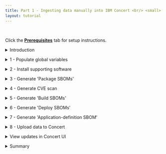 ```yaml
---
title: Part 1 - Ingesting data manually into IBM Concert <br/> <small> <i> Tech Sales enablement </i> </small>
layout: tutorial
---
```


<span id="top"></span>

<br/> 

Click the [**Prerequisites**](prerequisites) tab for setup instructions.

<details markdown="1">

<summary>Introduction</summary>

In this demo, we’ll show how to ingest data manually into IBM Concert. 

We will walk through the manual process to help understand the details of how Concert works and the different types of data and formats that Concert supports. 

For our demo, we’ll use the Quote of the Day application, which consists of 10 microservices. The final result will showcase a populated Concert Arena View with all the underlying components of the application and the prioritized CVEs.

Let’s get started.

<br/>

</details>

<p/>

<details markdown="1">

<summary>1 - Populate global variables</summary>

We begin by opening the concert-pm-utils repo code we downloaded in the prerequisites section and open the **global_environment_variables** file. This file contains all the details of the demo qotd application and its environment.

In a real world POV, customers should always use a pipeline to ingest data where these variables would be populated automatically from the pipeline. <br/><br/>

For this demo, we will need to provide all the data in the global variables file. These variables will be used throughout the demo by the Concert toolkit to generate files for Concert.

<inline-notification text="This demo uses Concert Toolkit V1.0.1."></inline-notification>
<inline-notification text="Line numbers may vary as helper scripts get updated."></inline-notification>

| **Variables** | **Screenshot** | **Description** |
| :--- | :--- | :--- |
| Line 62: <br/> **PLATFORM_ARCH** | <img src="images/1-1.png" width="750" /> | Placeholder |
| Line 58: <br/> **CONTAINERIZATION_PLATFORM** | <img src="images/1-2.png" width="700" /> | Placeholder |
| Line 79: <br/> **DEMO_APP_NAME** | <img src="images/1-3.png" width="250" /> | Placeholder |
| Line 87: <br/> **DEMO_APP_CRITICALITY** | <img src="images/1-4.png" width="250" /> | Placeholder |
| Line 90: <br/> **DEMO_APP_REPOSITORY_URL** | <img src="images/1-5.png" width="500" /> | Placeholder | 
| Line 104: <br/> **DEMO_APP_VERSION** | <img src="images/1-6.png" width="250" /> | Placeholder |
| Line 107: <br/> **DEMO_APP_COMPONENT** | <img src="images/1-7.png" width="350" /> | Placeholder |
| Line 121: <br/> **DEMO_APP_REPO_NAME** | <img src="images/1-8.png" width="350" /> | Placeholder |
| Line 137: <br/> **DEMO_APP_SRC_REPO_URL** | <img src="images/1-9.png" width="900" /> | Placeholder |
| Line 152: <br/> **DEMO_APP_IMAGE_URL** | <img src="images/1-10.png" width="550" /> | Placeholder |
| Line 166: <br/> **DEMO_APP_IMAGE_TAG** | <img src="images/1-11.png" width="350" /> | Placeholder |
| Line 181: <br/> **DEMO_APP_REPOSITORY_BRANCH** | <img src="images/1-12.png" width="350" /> | Placeholder |
| Line 196: <br/> **DEMO_APP_ACCESS_POINTS** | <img src="images/1-13.png" width="1000" /> | Placeholder |
| Line 223: <br/> **BUILD_NUMBER2** <br/><br/> Line 225: <br/> **INVENTORY_BUILD_NUMBER2** <br/><br/> Line 227: <br/> **CONCERT_URN_PREFIX2** | <img src="images/1-14.png" width="350" /> | Placeholder |
| Line 230: <br/> **K8_PLATFORM2** <br/><br/> Line 232: <br/> **ENV_PLATFORM2** <br/><br/> Line 234: <br/> **CLUSTER_ID2** <br/><br/> Line 236: <br/> **CLUSTER_REGION2** <br/><br/> Line 238: <br/> **CLUSTER_NAME2** <br/><br/> Line 240: <br/> **CLUSTER_NAMESPACE2** | <img src="images/1-15.png" width="350" /> | Placeholder |
| Line 247: <br/> **K8_PLATFORM_TYPE** <br/><br/> Line 249: <br/> **K8_PLATFORM_NAME** <br/><br/> Line 251: <br/> **CLUSTER_ENV_PLATFORM** | <img src="images/1-16.png" width="300" /> | Placeholder |
| Line 254: <br/> **BUSINESS_NAME** <br/><br/> Line 255: <br/> **BUSINESS_UNIT_NAME** <br/><br/> Line 256: <br/> **CONTACT_EMAIL** <br/><br/> Line 257: <br/> **CONTACT_PHONE** | <img src="images/1-17.png" width="250" /> | Placeholder |
| Line 218: <br/> **CONCERT_INGESTION_ENDPOINT** <br/><br/> Line 220: <br/> **CONCERT_INGESTION_INSTANCE_ID** <br/><br/> Line 222: <br/> **CONCERT_INGESTION_TOKEN** | <img src="images/1-18.png" width="450" /> | Placeholder |
| Line 227: <br/> **CONCERT_INGESTION_USER** <br/><br/> Line 229: <br/> **CONCERT_INGESTION_PASSWORD** | <img src="images/1-19.png" width="500" /> | Placeholder |


<!-- <Show source code for install script> -->

**[Go to top](#top)**

<br/><br/>

</details>

<p/>

<details markdown="1">

<summary>2 - Install supporting software</summary>

In this section we will install the software needed to run the demo. 

To install all supporting software, run the **install_supporting_software** shell script. The script will install software like the IBM Concert toolkit, Grype, Docker, and many others needed for this demo.

To run the install_pre_reqs.sh shell script, execute the code in a terminal:

<code class="code-block"> ./install_pre_reqs.sh </code>

The shell script will install the following: <br/>

| **Software** | **Description** |
| :--- | :--- |
| **IBM Concert toolkit** | Framework required to generate SBOMs and interact with IBM Concert APIs |
| **grype** | Vulnerability scanner for container images and filesystems |
| **Syft** | Tool for generating SBOMs from container images and filesystems |
| **cdxgen** | Tool required to generate CycloneDX SBOMs for various programming languages |
| **Python3** and **pip3** | Essential for running Python scripts and managing Python packages |
| **Homebrew** | Package manager for macOS that simplifies the installation, updating and management of software and libraries |
| **Node.js** | Required to enable the execution of JavaScript code server-side and the development of scalable network applications |
| **nvm** | Enable you to manage multiple versions of Node.js, making it easy to switch between different versions for various projects and development environments |
| **rpm** | Needed for installing certain packages like Syft |
| **Gradle** | Open-source build automation tool that streamlines the building, testing and deployment of software projects with its flexible and powerful capabilities |
| **jq** | Lightweight and flexible command-line JSON processor, essential for parsing, manipulating and transforming JSON data |
| **Bazel** | Powerful build and test tool that automates the process of compiling and testing large codebases efficiently |
| **GitHub CLI** | Tool for managing GitHub repositories from the command line |
| **Docker** | Platform for running and deploying containers and applications |

<img src="images/2-1.png" width="600" />

**[Go to top](#top)**

<br/><br/>

</details>

<p/>

<details markdown="1">

<summary>3 - Generate 'Package SBOMs'</summary>

In this section we will ingest SBOMs (Software Bill of Materials) and CVEs into IBM Concert.

This slide shows the two variations of SBOMs that IBM Concert ingests.
<br/> <img src="images/sboms.jpeg" width="600" />

On the left, we see that Concert ingests the industry standard cycloneDX SBOM generated by various tools like cycloneDX, Syft and CDXgen. These SBOMs are called Package SBOMs.

On the right, we see that Concert also ingests SBOMs that are specific to Concert. These SBOMs are extenstions of the cycloneDX format and are customized for Concert. These SBOMs are called ‘Concert-defined’ SBOMs.

The first SBOM file is the Package SBOM. This SBOM provides an inventory of what’s in the software packages. Concert ingests two types of package SBOMs, one that scans the the source code and the second that scans the images.

<!-- <show section in script where toolkit image is pulled> -->

We will use the IBM Concert Toolkit (v1.0.1) to generate both types of package SBOMs.

<img src="images/3-1.png" width="800" />

<!-- <show section in script where code scan is called> -->

The code scan command in the Concert toolkit uses **CDXgen** to analyze the codebase, identifying all software packages and dependencies.

<img src="images/3-2.png" width="800" />

<!-- <show section in script where image scan is called> -->

The image scan command in the toolkit uses an open source tool called **Syft** to analyze the packages and operating system details in the containerized image.

In both cases, the toolkit generates a JSON file in standard CycloneDX format.

To execute both tasks we will run the **generate_package_sbom.sh** shell script: <br/><br/> <code class="code-block"> ./generate_package_sbom.sh </code>

The output of this command will be an image-scan SBOM and a code-scan SBOM file for each microservice.

<!-- <show generated package SBOM files on the computer> -->

<img src="images/3-3.png" width="600" />

<img src="images/3-4.png" width="1000" />

**[Go to top](#top)**

<br/><br/>

</details>

<p/>

<details markdown="1">

<summary>4 - Generate CVE scan</summary>

Next, we use an open source tool called **Grype** to conduct a vulnerability scan by analyzing container images. However, customers can use any image scanning tool like Prisma Cloud's Twistlock or Aqua Security's Trivvy.

<inline-notification text="The Concert toolkit does not contain any commands for generating CVE scan files."></inline-notification>

This process is carried out by executing the **generate_cve_csv_file.sh** shell script: <br/><br/> <code class="code-block"> ./generate_cve_csv_file.sh </code>

The output of this command will be a CVE file in CSV format for each microservice image in the application.

<inline-notification text="Concert accepts CSV files in a specific column format. Use the provided template to ensure the output file is generated with the correct CSV headers."></inline-notification>

<!-- <show CVE scans generated on the computer> -->

<img src="images/4-1.png" width="800" />

<img src="images/4-2.png" width="800" />

One CSV scan file should be generated for every microservice image in our qotd application.

**[Go to top](#top)**

<br/><br/>

</details>

<p/>

<details markdown="1">

<summary>5 - Generate 'Build SBOMs'</summary>

IBM concert ingests custom SBOM files called ConcertDef. These are an extension of the cycloneDX format. The three concert-defined SBOMs are called: Build, Deploy, and Application Definition.

Let’s start with the Build SBOM.

We will use the toolkit to generate the build SBOM file, which is a detailed inventory that includes information about the libraries, frameworks, tools, and other dependencies that were used to build the software application.

<!-- <show script where build-sbom command is called> -->

This process is carried out by executing the **generate_build_sbom.sh** shell script: <br/><br/> <code class="code-block"> ./generate_build_sbom.sh </code>

For each microservice image of the target application, a Build SBOM will be generated in the ./toolkit-data directory.
<br/> <img src="images/5-1.png" width="500" />

<!-- <show files in toolkit data directory> -->

<!-- <open one build sbom> -->

For each individual microservice, a Build SBOM provides an inventory of: <br/>
1. Associated images and their versions <br/> <img src="images/5-2.png" width="900" /> <br/><br/>
2. Repositories and their branches <br/> <img src="images/5-3.png" width="600" />

**[Go to top](#top)**

<br/><br/>

</details>

<p/>

<details markdown="1">

<summary>6 - Generate 'Deploy SBOMs'</summary>

The next step involves using the toolkit to generate the deploy SBOM file where the public and private access points are defined. The deploy SBOM focuses on the software as it is actually deployed in a specific environment, including any environment-specific configurations or dependencies.

<!-- <show script where deploy-sbom command is called> -->

This process is carried out by executing the generate_deploy_sbom.sh shell script: <br/><br/> <code class="code-block"> ./generate_deploy_sbom.sh </code>

For each pair of microservice and environment defined for the target application, a deploy SBOM will be generated in the ./toolkit-data directory. 

<!-- <show toolkit-data directory where SBOMs are generated (14)> --> 

involves using the toolkit to generate the Application Definition SBOM file, which is a detailed record of all elements involved in the application, from its core components to external dependencies, configuration settings, and runtime environments.
<br/> <img src="images/6-1.png" width="500" />

For each combination of microservice and environment, a Deploy SBOM provides an inventory of: <br/> 
1. Access points <br/> <img src="images/6-2.png" width="650" /> <br/><br/>
2. External dependencies <br/> <img src="images/6-3.png" width="450" />

**[Go to top](#top)**

<br/><br/>

</details>

<p/>

<details markdown="1">

<summary>7 - Generate 'Application-definition SBOM'</summary>

The last SBOM to be generated is the Application definition SBOM. This SBOM is where the application criticality is defined. As mentioned earlier the application criticality plays a significant role in Concert’s calculation of risk prioritization and recommendations.

<!-- <show script where app-definition command is called> -->

This process is carried out by executing the **generate_app_def.sh** shell script: <br/><br/> <code class="code-block"> ./generate_app_def.sh </code>

Unlike the other SBOMs, the Application-definition SBOM is defined at the application level instead of the microservice level. This enables Concert to have an application-centric view and only one Application-definition SBOM is required for each application, regardless of how many microservices it has.

An Application-definition SBOM will be generated in the ./toolkit-data directory. 
<br/> <img src="images/7-1.png" width="500" />

<!-- <show toolkit-data directory where Application Definition SBOM is generated (1)> -->

An Application-definition SBOM defines the boundaries of an application, including the following underlying elements: <br/> 
1. Microservices <br/> <img src="images/7-2.png" width="650" /> <br/><br/> 
2. Repositories <br/> <img src="images/7-3.png" width="650" /> <br/><br/> 
3. Images <br/> <img src="images/7-4.png" width="650" /> <br/><br/>
4. Environments <br/> <img src="images/7-5.png" width="300" /> <br/><br/> 
5. Access points and their exposure levels <br/> <img src="images/7-6.png" width="500" /> <br/><br/> 
6. Application criticality <br/> <img src="images/7-7.png" width="350" />

**[Go to top](#top)**

<br/><br/>

</details>

<p/>

<details markdown="1">

<summary>8 - Upload data to Concert</summary>

The final step is to upload all the generated data into IBM Concert to make it accessible in the Concert UI. This can be done by executing the **upload_data_concert.sh** shell script. 

<!-- <show script with upload details> -->

This helper script automates the process, allowing multiple Concert-supported files to be uploaded at once, eliminating the need for manual uploads: <br/><br/> <code class="code-block"> ./upload_data_concert.sh </code>

Alternatively, you can manually upload all relevant files from the ./toolkit-data directory to IBM Concert using the user interface, one by one.

<inline-notification text="Once all files are processed, they will be zipped and moved to the ./processed folder."></inline-notification>

<img src="images/8-1.png" width="800" />

**[Go to top](#top)**

<br/><br/>

</details>

<p/>

<details markdown="1">

<summary>View updates in Concert UI</summary>

We can now log in to Concert to view the uploaded data.
<br/> <img src="images/9-1.png" width="800" />
<br/> <img src="images/9-2.png" width="800" />

<!-- <show arena view> -->

<!-- <show dimensions view of vulnerability> -->

**[Go to top](#top)**

<br/><br/>

</details>

<p/>

<details markdown="1">

<summary>Summary</summary>

In this demo we saw how to ingest data manually into IBM Concert. We learned about the five types of SBOMs and the CVE scan format that can be uploaded to Concert for visualization in the UI.<br>/<br/>

Click <a href="https://ibm.github.io/platinum-demos/tech-sales-enablement-learning-to-ingest-data-into-ibm-concert-pipeline/prerequisites" target="_blank" rel="noreferrer">here</a> to continue to **Part 2 - Using a pipeline to automate data ingestion into IBM Concert**.

**[Go to top](#top)**

<br/><br/>

</details>